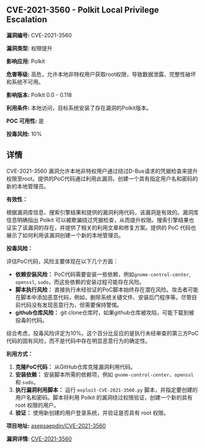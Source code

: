 ## CVE-2021-3560 - Polkit Local Privilege Escalation

**漏洞编号:** CVE-2021-3560

**漏洞类型:** 权限提升

**影响应用:** Polkit

**危害等级:** 高危，允许本地非特权用户获取root权限，导致数据泄露、完整性破坏和系统不可用。

**影响版本:** Polkit 0.0 - 0.118

**利用条件:** 本地访问，目标系统安装了存在漏洞的Polkit版本。

**POC 可用性:** 是

**投毒风险:** 10%

## 详情

CVE-2021-3560 漏洞允许本地非特权用户通过绕过D-Bus请求的凭据检查来提升权限至root。提供的PoC代码通过利用此漏洞，创建一个具有指定用户名和密码的新的本地管理员。 

**有效性：**

根据漏洞库信息、搜索引擎结果和提供的漏洞利用代码，该漏洞是有效的。漏洞库信息明确指出 Polkit 可以被欺骗绕过凭据检查，从而提升权限。搜索引擎结果也证实了该漏洞的存在，并提供了相关的利用文章和修复方案。提供的 PoC 代码也展示了如何利用该漏洞创建一个新的本地管理员。

**投毒风险：**

评估PoC代码，风险主要体现在以下几个方面：

*   **依赖安装风险：** PoC代码需要安装一些依赖，例如`gnome-control-center`, `openssl`, `sudo`，而这些依赖的安装过程可能存在风险。
*   **脚本执行风险：**  直接执行未经验证的PoC脚本始终存在潜在风险。攻击者可能在脚本中添加恶意代码，例如，删除系统关键文件、安装后门程序等。尽管目前代码没有发现恶意行为，但需要保持警惕。
*   **github仓库风险：** git clone仓库时，如果github仓库被攻陷，可能下载到被投毒的代码。

综合考虑，投毒风险评定为10%。这个百分比反应的是执行未经审查的第三方PoC代码的固有风险，而不是代码中存在明显恶意行为的确定性。

**利用方式：**

1.  **克隆PoC代码：** 从GitHub仓库克隆漏洞利用代码。
2.  **安装依赖：**  安装脚本所需的依赖项，例如 `gnome-control-center`、`openssl` 和 `sudo`。
3.  **执行漏洞利用脚本：** 运行 `exploit-CVE-2021-3560.py` 脚本，并指定要创建的用户名和密码。脚本将利用 Polkit 的漏洞绕过权限验证，创建一个新的具有 root 权限的用户。
4.  **验证：**  使用新创建的用户登录系统，并验证是否具有 root 权限。

**项目地址:** [asepsaepdin/CVE-2021-3560](https://github.com/asepsaepdin/CVE-2021-3560)

**漏洞详情:** [CVE-2021-3560](https://nvd.nist.gov/vuln/detail/CVE-2021-3560)